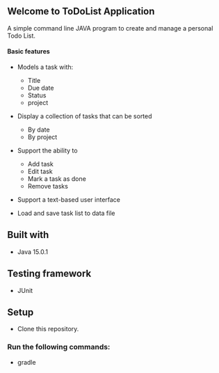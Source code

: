 
## Welcome to ToDoList Application
A simple command line JAVA program to create and manage a personal Todo List.

#### Basic features
* Models a task with:
    * Title
    * Due date
    * Status
    * project
    
* Display a collection of tasks that can be sorted
    * By date
    * By project
    
* Support the ability to
    * Add task
    * Edit task
    * Mark a task as done
    * Remove tasks
    
* Support a text-based user interface
* Load and save task list to data file

## Built with
* Java 15.0.1

## Testing framework
* JUnit

## Setup
- Clone this repository.
### Run the following commands:
- gradle 













